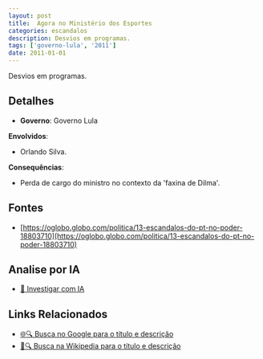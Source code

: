 ```yaml
---
layout: post
title:  Agora no Ministério dos Esportes
categories: escandalos
description: Desvios em programas.
tags: ['governo-lula', '2011']
date: 2011-01-01
---
```


Desvios em programas.

## Detalhes
- **Governo**: Governo Lula

**Envolvidos**:
- Orlando Silva.


**Consequências**:
- Perda de cargo do ministro no contexto da 'faxina de Dilma'.


## Fontes
- [https://oglobo.globo.com/politica/13-escandalos-do-pt-no-poder-18803710](https://oglobo.globo.com/politica/13-escandalos-do-pt-no-poder-18803710)


## Analise por IA
- [🤖 Investigar com IA](https://www.perplexity.ai/search?q=Agora%20no%20Minist%C3%A9rio%20dos%20Esportes%20Desvios%20em%20programas.%20Governo%20Lula)

## Links Relacionados
- [🌐🔍 Busca no Google para o título e descrição](https://www.google.com/search?q=Agora%20no%20Minist%C3%A9rio%20dos%20Esportes%20Desvios%20em%20programas.%20Governo%20Lula)
- [📖🔍 Busca na Wikipedia para o título e descrição](https://pt.wikipedia.org/w/index.php?search=Agora%20no%20Minist%C3%A9rio%20dos%20Esportes%20Desvios%20em%20programas.%20Governo%20Lula)

